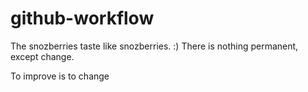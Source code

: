 # github-workflow

The snozberries taste like snozberries.
:)
There is nothing permanent, except change.

To improve is to change

